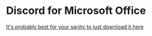 # Discord for Microsoft Office
[It's probably best for your sanity to just download it here](https://office.terminal.ink/)

